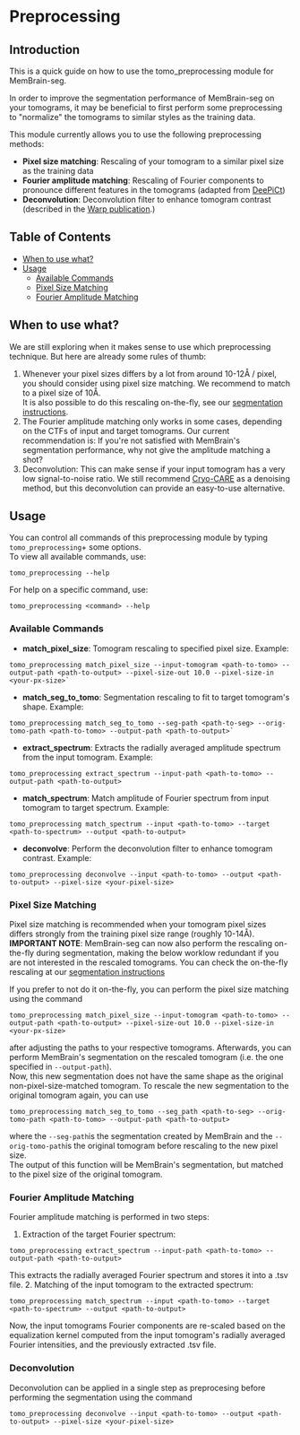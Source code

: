 # Preprocessing

## Introduction

This is a quick guide on how to use the tomo_preprocessing module for MemBrain-seg. 

In order to improve the segmentation performance of MemBrain-seg on your tomograms,
it may be beneficial to first perform some preprocessing to "normalize" the tomograms
to similar styles as the training data.

This module currently allows you to use the following preprocessing methods:

- **Pixel size matching**: Rescaling of your tomogram to a similar pixel size as the training data
- **Fourier amplitude matching**: Rescaling of Fourier components to pronounce different features in the tomograms (adapted from [DeePiCt](https://github.com/ZauggGroup/DeePiCt))
- **Deconvolution**: Deconvolution filter to enhance tomogram contrast (described in the [Warp publication](https://www.nature.com/articles/s41592-019-0580-y).)

## Table of Contents
- [When to use what?](#when-to-use-what)
- [Usage](#usage)
  - [Available Commands](#available-commands)
  - [Pixel Size Matching](#pixel-size-matching)
  - [Fourier Amplitude Matching](#fourier-amplitude-matching)


## When to use what?

We are still exploring when it makes sense to use which preprocessing technique. But here are 
already some rules of thumb:

1. Whenever your pixel sizes differs by a lot from around 10-12&Aring; / pixel, you should consider using pixel size matching. We recommend to match to a pixel size of 10&Aring;. <br> It is also possible to do this rescaling on-the-fly, see our [segmentation instructions](https://teamtomo.github.io/membrain-seg/Usage/Segmentation/#on-the-fly-rescaling).
2. The Fourier amplitude matching only works in some cases, depending on the CTFs of input 
and target tomograms. Our current recommendation is: If you're not satisfied with MemBrain's 
segmentation performance, why not give the amplitude matching a shot?
3. Deconvolution: This can make sense if your input tomogram has a very low signal-to-noise ratio. We still recommend [Cryo-CARE](https://github.com/juglab/cryoCARE_pip) as a denoising method, but this deconvolution can provide an easy-to-use alternative.


## Usage
You can control all commands of this preprocessing module by typing `tomo_preprocessing`+ some options.  
To view all available commands, use:

```shell
tomo_preprocessing --help
```

For help on a specific command, use:

```shell
tomo_preprocessing <command> --help
```

### **Available Commands**


- **match_pixel_size**: Tomogram rescaling to specified pixel size. Example:  
```shell
tomo_preprocessing match_pixel_size --input-tomogram <path-to-tomo> --output-path <path-to-output> --pixel-size-out 10.0 --pixel-size-in <your-px-size>`
```
- **match_seg_to_tomo**: Segmentation rescaling to fit to target tomogram's shape. Example:  
```shell
tomo_preprocessing match_seg_to_tomo --seg-path <path-to-seg> --orig-tomo-path <path-to-tomo> --output-path <path-to-output>`
```
- **extract_spectrum**: Extracts the radially averaged amplitude spectrum from the input tomogram. Example:  
```shell
tomo_preprocessing extract_spectrum --input-path <path-to-tomo> --output-path <path-to-output>
```
- **match_spectrum**: Match amplitude of Fourier spectrum from input tomogram to target spectrum. Example:  
```shell
tomo_preprocessing match_spectrum --input <path-to-tomo> --target <path-to-spectrum> --output <path-to-output>
```
- **deconvolve**: Perform the deconvolution filter to enhance tomogram contrast. Example:
```shell
tomo_preprocessing deconvolve --input <path-to-tomo> --output <path-to-output> --pixel-size <your-pixel-size>
```

### **Pixel Size Matching**
Pixel size matching is recommended when your tomogram pixel sizes differs strongly from the training pixel size range (roughly 10-14&Aring;). <br>
**IMPORTANT NOTE**: MemBrain-seg can now also perform the rescaling on-the-fly during segmentation, making the below worklow redundant if you are not interested in the rescaled tomograms. You can check the on-the-fly rescaling at our [segmentation instructions](https://teamtomo.github.io/membrain-seg/Usage/Segmentation/#on-the-fly-rescaling)

If you prefer to not do it on-the-fly, you can perform the pixel size matching using the command

```shell
tomo_preprocessing match_pixel_size --input-tomogram <path-to-tomo> --output-path <path-to-output> --pixel-size-out 10.0 --pixel-size-in <your-px-size>
```

after adjusting the paths to your respective tomograms.
Afterwards, you can perform MemBrain's segmentation on the rescaled tomogram (i.e. the one specified in `--output-path`).  
Now, this new segmentation does not have the same shape as the original non-pixel-size-matched tomogram. To rescale the new segmentation to the original tomogram again, you can use

```shell
tomo_preprocessing match_seg_to_tomo --seg_path <path-to-seg> --orig-tomo-path <path-to-tomo> --output-path <path-to-output>
```

where the `--seg-path`is the segmentation created by MemBrain and the `--orig-tomo-path`is the original tomogram before rescaling to the new pixel size.  
The output of this function will be MemBrain's segmentation, but matched to the pixel size of the original tomogram.


### **Fourier Amplitude Matching**
Fourier amplitude matching is performed in two steps:

1. Extraction of the target Fourier spectrum:  
```shell
tomo_preprocessing extract_spectrum --input-path <path-to-tomo> --output-path <path-to-output>
```  
This extracts the radially averaged Fourier spectrum and stores it into a .tsv file.
2. Matching of the input tomogram to the extracted spectrum:  
```shell
tomo_preprocessing match_spectrum --input <path-to-tomo> --target <path-to-spectrum> --output <path-to-output>
```  
Now, the input tomograms Fourier components are re-scaled based on the equalization kernel computed from the input tomogram's radially averaged Fourier intensities, and the previously extracted .tsv file.


### **Deconvolution**

Deconvolution can be applied in a single step as preprocesing before performing the segmentation using the command 
```shell
tomo_preprocessing deconvolve --input <path-to-tomo> --output <path-to-output> --pixel-size <your-pixel-size>
```